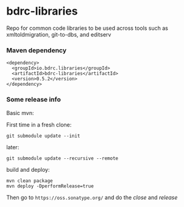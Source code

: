 # bdrc-libraries
Repo for common code libraries to be used across tools such as xmltoldmigration, git-to-dbs, and editserv

### Maven dependency
    <dependency>
      <groupId>io.bdrc.libraries</groupId>
      <artifactId>bdrc-libraries</artifactId>
      <version>0.5.2</version>
    </dependency>

### Some release info
Basic mvn:

First time in a fresh clone:

    git submodule update --init

later:

    git submodule update --recursive --remote
    
build and deploy:

    mvn clean package
    mvn deploy -DperformRelease=true

Then go to `https://oss.sonatype.org/`  and do the *close* and *release*
